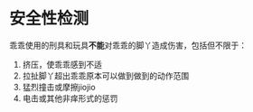 # 安全性检测
乖乖使用的刑具和玩具**不能**对乖乖的脚丫造成伤害，包括但不限于：
1. 挤压，使乖乖感到不适
2. 拉扯脚丫超出乖乖原本可以做到做到的动作范围
3. 猛烈撞击或摩擦jiojio
4. 电击或其他非痒形式的惩罚